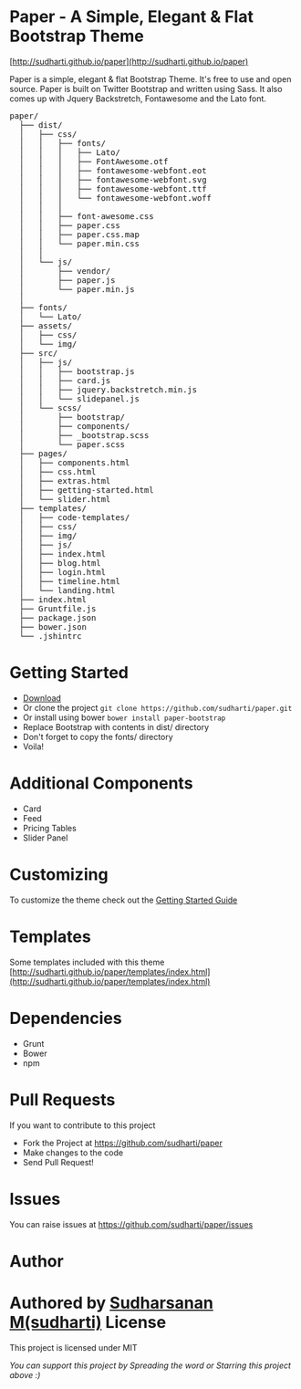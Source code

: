 Paper - A Simple, Elegant & Flat Bootstrap Theme
================================================
[http://sudharti.github.io/paper](http://sudharti.github.io/paper)

Paper is a simple, elegant & flat Bootstrap Theme. It's free to use and open source. Paper is built on Twitter Bootstrap and written using Sass. It also comes up with Jquery Backstretch, Fontawesome and the Lato font.

<pre>
paper/
  ├── dist/
  │   ├── css/
  │   │   ├── fonts/
  │   │   │   ├── Lato/
  │   │   │   ├── FontAwesome.otf
  │   │   │   ├── fontawesome-webfont.eot
  │   │   │   ├── fontawesome-webfont.svg
  │   │   │   ├── fontawesome-webfont.ttf
  │   │   │   └── fontawesome-webfont.woff
  │   │   │      
  │   │   ├── font-awesome.css
  │   │   ├── paper.css
  │   │   ├── paper.css.map
  │   │   └── paper.min.css
  │   │
  │   └── js/
  │       ├── vendor/
  │       ├── paper.js
  │       └── paper.min.js
  │   
  ├── fonts/
  │   └── Lato/
  ├── assets/
  │   ├── css/
  │   └── img/
  ├── src/
  │   ├── js/
  │   │   ├── bootstrap.js
  │   │   ├── card.js
  │   │   ├── jquery.backstretch.min.js
  │   │   └── slidepanel.js
  │   └── scss/
  │       ├── bootstrap/
  │       ├── components/
  │       ├── _bootstrap.scss
  │       └── paper.scss
  ├── pages/
  │   ├── components.html
  │   ├── css.html
  │   ├── extras.html
  │   ├── getting-started.html
  │   └── slider.html
  ├── templates/
  │   ├── code-templates/
  │   ├── css/
  │   ├── img/
  │   ├── js/
  │   ├── index.html
  │   ├── blog.html
  │   ├── login.html
  │   ├── timeline.html
  │   └── landing.html
  ├── index.html
  ├── Gruntfile.js
  ├── package.json
  ├── bower.json
  └── .jshintrc
</pre>
Getting Started
===============
- [Download](https://github.com/sudharti/paper/archive/0.7.0.zip)
- Or clone the project `git clone https://github.com/sudharti/paper.git`
- Or install using bower `bower install paper-bootstrap`
- Replace Bootstrap with contents in dist/ directory
- Don't forget to copy the fonts/ directory
- Voila!

Additional Components
=====================
- Card
- Feed
- Pricing Tables
- Slider Panel

Customizing
===========
To customize the theme check out the [Getting Started Guide](http://sudharti.github.io/paper/pages/getting-started.html)

Templates
=========
Some templates included with this theme [http://sudharti.github.io/paper/templates/index.html](http://sudharti.github.io/paper/templates/index.html)

Dependencies
=============
- Grunt
- Bower
- npm

Pull Requests
==============
If you want to contribute to this project
 - Fork the Project at https://github.com/sudharti/paper
 - Make changes to the code
 - Send Pull Request!
 
Issues
=======
You can raise issues at https://github.com/sudharti/paper/issues 

Author
======
Authored by [Sudharsanan M(sudharti)](https://github.com/sudharti/)
License
=======
This project is licensed under MIT

*You can support this project by Spreading the word or Starring this project above :)*
